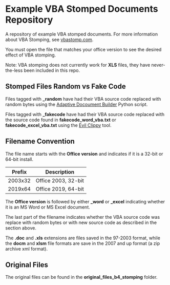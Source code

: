 # Example VBA Stomped Documents Repository

A repository of example VBA stomped documents. For more information about VBA Stomping, see [vbastomp.com](https://vbastomp.com).

You must open the file that matches your office version to see the desired effect of VBA stomping.

Note: VBA stomping does not currently work for **XLS** files, they have never-the-less been included in this repo.

## Stomped Files Random vs Fake Code

Files tagged with **_random** have had their VBA source code replaced with random bytes using the [Adaptive Docoument Builder](https://github.com/haroldogden/adb) Python script.

Files tagged with **_fakecode** have had their VBA source code replaced with the source code found in **fakecode_word_vba.txt** or **fakecode_excel_vba.txt** using the [Evil Clippy](https://github.com/outflanknl/EvilClippy) tool.

## Filename Convention

The file name starts with the **Office version** and indicates if it is a 32-bit or 64-bit install.

Prefix|Description
---|---
2003x32|Office 2003, 32-bit
2019x64|Office 2019, 64-bit

The **Office version** is followed by either **_word** or **_excel** indicating whether it is an MS Word or MS Excel document.

The last part of the filename indicates whether the VBA source code was replace with random bytes or with new source code as described in the section above.

The **.doc** and **.xls** extensions are files saved in the 97-2003 format, while the **docm** and **xlsm** file formats are save in the 2007 and up format (a zip archive xml format).

## Original Files

The original files can be found in the **original_files_b4_stomping** folder.
